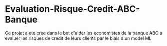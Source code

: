 # Evaluation-Risque-Credit-ABC-Banque
Ce projet a ete cree dans le but d'aider les economistes de la banque ABC a evaluer les risques de credit de leurs clients par le biais d'un model ML
